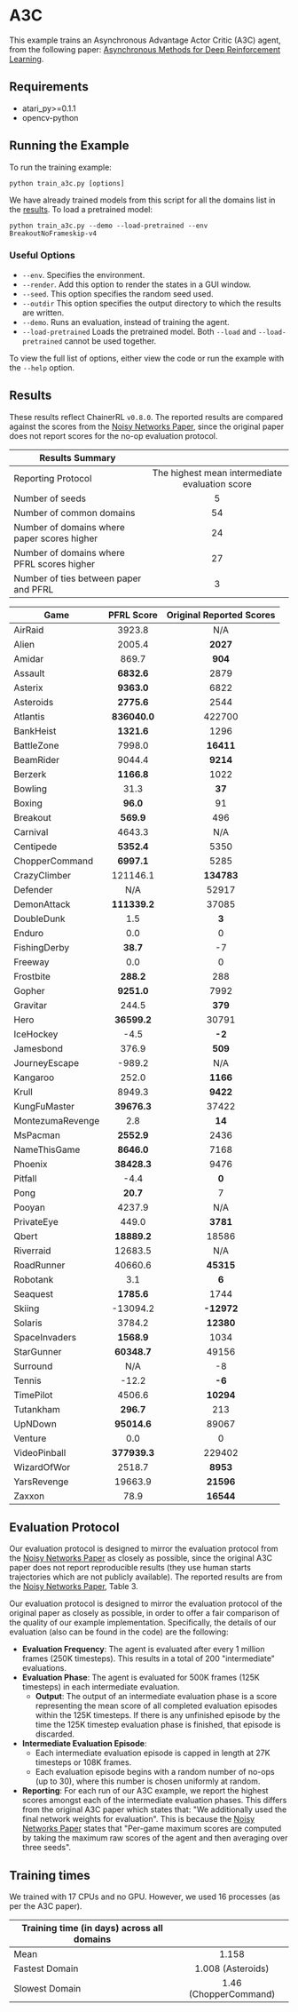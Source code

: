 # A3C
This example trains an Asynchronous Advantage Actor Critic (A3C) agent, from the following paper: [Asynchronous Methods for Deep Reinforcement Learning](https://arxiv.org/abs/1602.01783). 

## Requirements

- atari_py>=0.1.1
- opencv-python

## Running the Example

To run the training example:
```
python train_a3c.py [options]
```

We have already trained models from this script for all the domains list in the [results](#Results). To load a pretrained model:
```
python train_a3c.py --demo --load-pretrained --env BreakoutNoFrameskip-v4
```

### Useful Options
- `--env`. Specifies the environment. 
- `--render`. Add this option to render the states in a GUI window.
- `--seed`. This option specifies the random seed used.
- `--outdir` This option specifies the output directory to which the results are written.
- `--demo`. Runs an evaluation, instead of training the agent.
- `--load-pretrained` Loads the pretrained model. Both `--load` and `--load-pretrained` cannot be used together.

To view the full list of options, either view the code or run the example with the `--help` option.


## Results
These results reflect ChainerRL  `v0.8.0`. The reported results are compared against the scores from the [Noisy Networks Paper](https://arxiv.org/abs/1706.10295), since the original paper does not report scores for the no-op evaluation protocol.

| Results Summary ||
| ------------- |:-------------:|
| Reporting Protocol | The highest mean intermediate evaluation score |
| Number of seeds | 5 |
| Number of common domains | 54 |
| Number of domains where paper scores higher | 24 |
| Number of domains where PFRL scores higher | 27 |
| Number of ties between paper and PFRL | 3 | 


| Game        | PFRL Score           | Original Reported Scores |
| ------------- |:-------------:|:-------------:|
| AirRaid | 3923.8| N/A|
| Alien | 2005.4| **2027**|
| Amidar | 869.7| **904**|
| Assault | **6832.6**| 2879|
| Asterix | **9363.0**| 6822|
| Asteroids | **2775.6**| 2544|
| Atlantis | **836040.0**| 422700|
| BankHeist | **1321.6**| 1296|
| BattleZone | 7998.0| **16411**|
| BeamRider | 9044.4| **9214**|
| Berzerk | **1166.8**| 1022|
| Bowling | 31.3| **37**|
| Boxing | **96.0**| 91|
| Breakout | **569.9**| 496|
| Carnival | 4643.3| N/A|
| Centipede | **5352.4**| 5350|
| ChopperCommand | **6997.1**| 5285|
| CrazyClimber | 121146.1| **134783**|
| Defender | N/A| 52917|
| DemonAttack | **111339.2**| 37085|
| DoubleDunk | 1.5| **3**|
| Enduro | 0.0| 0|
| FishingDerby | **38.7**| -7|
| Freeway | 0.0| 0|
| Frostbite | **288.2**| 288|
| Gopher | **9251.0**| 7992|
| Gravitar | 244.5| **379**|
| Hero | **36599.2**| 30791|
| IceHockey | -4.5| **-2**|
| Jamesbond | 376.9| **509**|
| JourneyEscape | -989.2| N/A|
| Kangaroo | 252.0| **1166**|
| Krull | 8949.3| **9422**|
| KungFuMaster | **39676.3**| 37422|
| MontezumaRevenge | 2.8| **14**|
| MsPacman | **2552.9**| 2436|
| NameThisGame | **8646.0**| 7168|
| Phoenix | **38428.3**| 9476|
| Pitfall | -4.4| **0**|
| Pong | **20.7**| 7|
| Pooyan | 4237.9| N/A|
| PrivateEye | 449.0| **3781**|
| Qbert | **18889.2**| 18586|
| Riverraid | 12683.5| N/A|
| RoadRunner | 40660.6| **45315**|
| Robotank | 3.1| **6**|
| Seaquest | **1785.6**| 1744|
| Skiing | -13094.2| **-12972**|
| Solaris | 3784.2| **12380**|
| SpaceInvaders | **1568.9**| 1034|
| StarGunner | **60348.7**| 49156|
| Surround | N/A| -8|
| Tennis | -12.2| **-6**|
| TimePilot | 4506.6| **10294**|
| Tutankham | **296.7**| 213|
| UpNDown | **95014.6**| 89067|
| Venture | 0.0| 0|
| VideoPinball | **377939.3**| 229402|
| WizardOfWor | 2518.7| **8953**|
| YarsRevenge | 19663.9| **21596**|
| Zaxxon | 78.9| **16544**|


## Evaluation Protocol

Our evaluation protocol is designed to mirror the evaluation protocol from the [Noisy Networks Paper](https://arxiv.org/abs/1706.10295) as closely as possible, since the original A3C paper does not report reproducible results (they use human starts trajectories which are not publicly available). The reported results are from the [Noisy Networks Paper](https://arxiv.org/abs/1706.10295), Table 3.

Our evaluation protocol is designed to mirror the evaluation protocol of the original paper as closely as possible, in order to offer a fair comparison of the quality of our example implementation. Specifically, the details of our evaluation (also can be found in the code) are the following:

- **Evaluation Frequency**: The agent is evaluated after every 1 million frames (250K timesteps). This results in a total of 200 "intermediate" evaluations.
- **Evaluation Phase**: The agent is evaluated for 500K frames (125K timesteps) in each intermediate evaluation. 
	- **Output**: The output of an intermediate evaluation phase is a score representing the mean score of all completed evaluation episodes within the 125K timesteps. If there is any unfinished episode by the time the 125K timestep evaluation phase is finished, that episode is discarded.
- **Intermediate Evaluation Episode**: 
	- Each intermediate evaluation episode is capped in length at 27K timesteps or 108K frames.
	- Each evaluation episode begins with a random number of no-ops (up to 30), where this number is chosen uniformly at random.
- **Reporting**: For each run of our A3C example, we report the highest scores amongst each of the intermediate evaluation phases. This differs from the original A3C paper which states that: "We additionally used the final network weights for evaluation". This is because the [Noisy Networks Paper](https://arxiv.org/abs/1706.10295) states that "Per-game maximum scores are computed by taking the maximum raw scores of the agent and then averaging over three seeds".


## Training times

We trained with 17 CPUs and no GPU. However, we used 16 processes (as per the A3C paper).


| Training time (in days) across all domains | |
| ------------- |:-------------:|
| Mean        |  1.158 |
| Fastest Domain |1.008 (Asteroids)|
| Slowest Domain | 1.46 (ChopperCommand)|

				